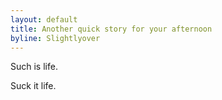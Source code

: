 ```yaml
---
layout: default
title: Another quick story for your afternoon
byline: Slightlyover
---
```


Such is life.

Suck it life.
